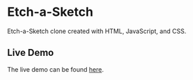 # Etch-a-Sketch

Etch-a-Sketch clone created with HTML, JavaScript, and CSS.

## Live Demo
The live demo can be found [here](https://lanzo-siega.github.io/etchASketch/). 
